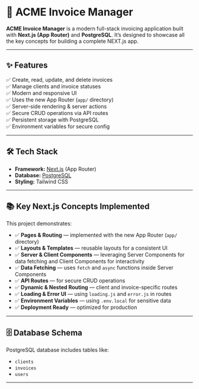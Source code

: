 # 📄 ACME Invoice Manager

**ACME Invoice Manager** is a modern full-stack invoicing application built with **Next.js (App Router)** and **PostgreSQL**. It’s designed to showcase all the key concepts for building a complete NEXT.js app.

---

## ✨ Features

✅ Create, read, update, and delete invoices  
✅ Manage clients and invoice statuses  
✅ Modern and responsive UI  
✅ Uses the new App Router (`app/` directory)  
✅ Server-side rendering & server actions  
✅ Secure CRUD operations via API routes  
✅ Persistent storage with PostgreSQL  
✅ Environment variables for secure config

---

## 🛠️ Tech Stack

- **Framework:** [Next.js](https://nextjs.org/) (App Router)
- **Database:** [PostgreSQL](https://www.postgresql.org/)
- **Styling:** Tailwind CSS

---

## 📚 Key Next.js Concepts Implemented

This project demonstrates:

- ✅ **Pages & Routing** — implemented with the new App Router (`app/` directory)
- ✅ **Layouts & Templates** — reusable layouts for a consistent UI
- ✅ **Server & Client Components** — leveraging Server Components for data fetching and Client Components for interactivity
- ✅ **Data Fetching** — uses `fetch` and `async` functions inside Server Components
- ✅ **API Routes** — for secure CRUD operations
- ✅ **Dynamic & Nested Routing** — client and invoice-specific routes
- ✅ **Loading & Error UI** — using `loading.js` and `error.js` in routes
- ✅ **Environment Variables** — using `.env.local` for sensitive data
- ✅ **Deployment Ready** — optimized for production

---

## 🗄️ Database Schema

PostgreSQL database includes tables like:
- `clients`
- `invoices`
- `users` 

---
